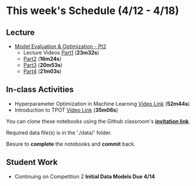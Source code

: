 # This week's Schedule (4/12 - 4/18)

## Lecture
+ [Model Evaluation & Optimization - Pt2](https://docs.google.com/presentation/d/1bN7Ya8QzX1qjDXJUidc28l5l8y9GsnJAtr8fdHmaK80/edit?usp=sharing)
  + Lecture Videos [Part1](https://www.dropbox.com/s/eg0p0vv9nxfswzw/model_optimization-part1.mp4?dl=0) (__23m32s__)
  + [Part2](https://www.dropbox.com/s/e4jizdur14w7811/model_optimization-part2.mp4?dl=0) (__16m24s__)
  + [Part3](https://www.dropbox.com/s/u7fogtx8c3nvd94/model_optimization_part3.mp4?dl=0) (__20m53s__)
  + [Part4](https://www.dropbox.com/s/r79tq1fq7i1lqwm/model_optimization_part4.mp4?dl=0) (__21m03s__)

## In-class Activities
+ Hyperparameter Optimization in Machine Learning [Video Link](https://www.dropbox.com/s/jidpbjrerxgw6g5/HyperParameterTuning.mp4?dl=0) (__52m44s__)
+ Introduction to TPOT [Video Link](https://www.dropbox.com/s/eopgit6k281npxk/TPOT_tutorial.mp4?dl=0) (__35m06s__)

You can clone these notebooks using the Github classroom's [__invitation link__](https://classroom.github.com/a/AB4D7xRv).

Required data file(s) is in the './data/' folder.

Besure to __complete__ the notebooks and __commit__ back.

## Student Work
+ Continuing on Competition 2 __Initial Data Models Due 4/14__

